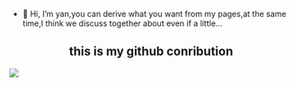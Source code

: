 - 👋 Hi, I’m yan,you can derive what you want from my pages,at the same time,I think we discuss together about even if a little...




## <center> this is my github conribution <center>
![](https://activity-graph.herokuapp.com/graph?username=zouzanyan&theme=react)

